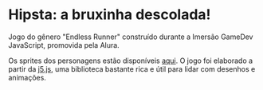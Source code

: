 # Hipsta: a bruxinha descolada!
 Jogo do gênero "Endless Runner" construído durante a Imersão GameDev JavaScript, promovida pela Alura.
 
 Os sprites dos personagens estão disponíveis [aqui](https://pipoya.itch.io/pipoya-free-2d-game-character-sprites). O jogo foi elaborado a partir da [j5.js](https://p5js.org/), uma biblioteca bastante rica e útil para lidar com desenhos e animações.
